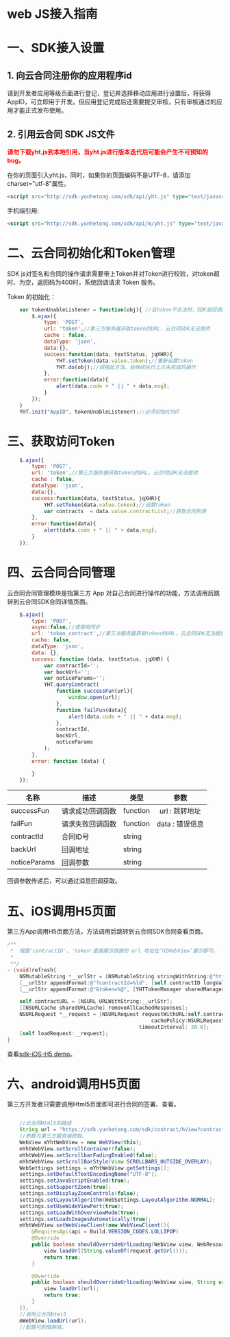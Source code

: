 # web JS接入指南

# 一、SDK接入设置

## 1. 向云合同注册你的应用程序id

请到开发者应用等级页面进行登记，登记并选择移动应用进行设置后，将获得AppID，可立即用于开发。但应用登记完成后还需要提交审核，只有审核通过的应用才能正式发布使用。

## 2. 引用云合同 SDK JS文件

<b style="color:red">请勿下载yht.js到本地引用，当yht.js进行版本迭代后可能会产生不可预知的bug。</b>

在你的页面引入yht.js，同时，如果你的页面编码不是UTF-8，请添加charset="utf-8"属性。

```html    
<script src="http://sdk.yunhetong.com/sdk/api/yht.js" type="text/javascript" charset="utf-8"></script>
```

手机端引用:

```html
<script src="http://sdk.yunhetong.com/sdk/api/m/yht.js" type="text/javascript" charset="utf-8"></script>
```


# 二、云合同初始化和Token管理

SDK js对签名和合同的操作请求需要带上Token并对Token进行校验，对token超时、为空，返回码为400时，系统回调请求 Token 服务。

Token 的初始化：

```javascript		
	var tokenUnableListener = function(obj){ //当token不合法时，SDK会回调此方法
		$.ajax({
			type: 'POST',
			url: 'token',//第三方服务器获取token的URL，云合同SDK无法提供
			cache : false,
			dataType: 'json',
			data:{},
			success:function(data, textStatus, jqXHR){
				YHT.setToken(data.value.token);//重新设置token
				YHT.do(obj);//调用此方法，会继续执行上次未完成的操作
			},
			error:function(data){
				alert(data.code + " || " + data.msg);
			}
		});
	}	
	YHT.init("AppID", tokenUnableListener);//必须初始化YHT
```

# 三、获取访问Token

```javascript
	$.ajax({
		type: 'POST',
		url: 'token',//第三方服务器获取token的URL，云合同SDK无法提供
		cache : false,
		dataType: 'json',
		data:{},
		success:function(data, textStatus, jqXHR){
			YHT.setToken(data.value.token);//设置token
			var contracts  = data.value.contractList;//获取合同列表
		},
		error:function(data){
			alert(data.code + " || " + data.msg);
		}
	});
```

# 四、云合同合同管理

云合同合同管理模块是指第三方 App 对自己合同进行操作的功能，方法调用后跳转到云合同SDK合同详情页面。

```javascript
	$.ajax({
		type: 'POST',
		async:false,//请使用同步
		url: 'token_contract',//第三方服务器获取token的URL，云合同SDK无法提供
		cache: false,
		dataType: 'json',
		data: {},
		success: function (data, textStatus, jqXHR) {
			var contractId='';
			var backUrl='';
			var noticeParams='';
			YHT.queryContract(
				function successFun(url){
					window.open(url);
				}, 
				function failFun(data){
					alert(data.code + " || " + data.msg);
				},
				contractId,
				backUrl,
				noticeParams
			);
		},
		error: function (data) {

		}
	});
```

| 名称         |描述   			  |  类型     |参数             |
| ------------ | --------------  | --------- |:---------------:
| successFun   | 请求成功回调函数  | function | url : 跳转地址  |
| failFun      | 请求失败回调函数  | function | data : 错误信息 |
| contractId   | 合同ID号         | string   |                 |
| backUrl      | 回调地址         | string   |                 |
| noticeParams | 回调参数         | string   |                 |

回调参数传递后，可以通过消息回调获取。


# 五、iOS调用H5页面

第三方App调用H5页面方法，方法调用后跳转到云合同SDK合同查看页面。

``` objective-c
/**
 *  根据'contractID'、'token'直接展示拼接的 url 地址在’UIWebView‘展示即可，
 *
 **/  
- (void)refresh{
    NSMutableString *__urlStr = [NSMutableString stringWithString:@"https://sdk.yunhetong.com/sdk/contract/hView?];
    [__urlStr appendFormat:@"?contractId=%ld", [self.contractID longValue]];
    [__urlStr appendFormat:@"&token=%@", [YHTTokenManager sharedManager].token];

    self.contractURL = [NSURL URLWithString:__urlStr];
    [[NSURLCache sharedURLCache] removeAllCachedResponses];
    NSURLRequest *__request = [NSURLRequest requestWithURL:self.contractURL
                                               cachePolicy:NSURLRequestReloadIgnoringCacheData
                                           timeoutInterval: 20.0];
    [self loadRequest:__request];
}
```		

查看[sdk-iOS-H5 demo](https://github.com/lvxunDev/yunhetong-sdk-iOS-H5-)。



# 六、android调用H5页面

第三方开发者只需要调用Html5页面即可进行合同的签署、查看。

``` java

	//云合同Html5的路径
	String url = "https://sdk.yunhetong.com/sdk/contract/hView?contractId=获取的合同ID&token=获取的token" 
	//参数为第三方服务端获取。
	WebView mYhtWebView = new WebView(this);
    mYhtWebView.setScrollContainer(false);
    mYhtWebView.setScrollbarFadingEnabled(false);
    mYhtWebView.setScrollBarStyle(View.SCROLLBARS_OUTSIDE_OVERLAY);
    WebSettings settings = mYhtWebView.getSettings();
    settings.setDefaultTextEncodingName("UTF-8");
    settings.setJavaScriptEnabled(true);
    settings.setSupportZoom(true);
    settings.setDisplayZoomControls(false);
    settings.setLayoutAlgorithm(WebSettings.LayoutAlgorithm.NORMAL);
    settings.setUseWideViewPort(true);
    settings.setLoadWithOverviewMode(true);
    settings.setLoadsImagesAutomatically(true);
    mYhtWebView.setWebViewClient(new WebViewClient(){
        @RequiresApi(api = Build.VERSION_CODES.LOLLIPOP)
        @Override
        public boolean shouldOverrideUrlLoading(WebView view, WebResourceRequest request) {
            view.loadUrl(String.valueOf(request.getUrl()));
            return true;
        }

        @Override
        public boolean shouldOverrideUrlLoading(WebView view, String url) {
            view.loadUrl(url);
            return true;
        }
    });
	//调用云合同Html5
	mWebView.loadUrl(url);
	//配置可酌情删减。
```		

